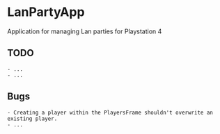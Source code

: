 # LanPartyApp
Application for managing Lan parties for Playstation 4

## TODO
	- ...
	- ...

## Bugs
	- Creating a player within the PlayersFrame shouldn't overwrite an existing player.
	- ...
